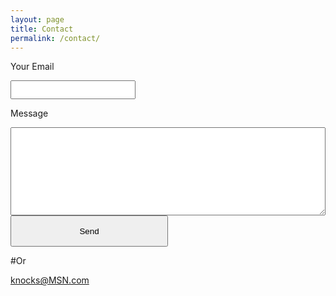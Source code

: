 ```yaml
---
layout: page
title: Contact
permalink: /contact/
---
```


<form action="http://formspree.io/knocks@MSN.com">
  <p>Your Email</p><input type="email" name="_replyto" style="width: 200px; height: 30px;"<br>
  <p>Message</p><textarea style="width: 100%;" rows="9" name="body"></textarea><br>
  <input type="submit" value="Send" style="height:50px; width:50%;">
</form>

#Or

[knocks@MSN.com](mailto:knocks@MSN.com)